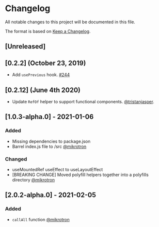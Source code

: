 # Changelog

All notable changes to this project will be documented in this file.

The format is based on [Keep a Changelog](https://keepachangelog.com/en/1.0.0/).

## [Unreleased]

## [0.2.2] (October 23, 2019)

- Add `usePrevious` hook. [#244](https://github.com/acl-services/paprika/pull/244)

## [0.2.12] (June 4th 2020)

- Update `RefOf` helper to support functional components. [@tristanjasper](https://github.com/tristanjasper).

## [1.0.3-alpha.0] - 2021-01-06

### Added

- Missing dependencies to package.json
- Barrel index.js file to /src
  [@mikrotron](https://github.com/mikrotron)

### Changed

- useMountedRef useEffect to useLayoutEffect
- [BREAKING CHANGE] Moved polyfill helpers together into a polyfills directory
  [@mikrotron](https://github.com/mikrotron)

## [2.0.2-alpha.0] - 2021-02-05

### Added

- `callAll` function [@mikrotron](https://github.com/mikrotron)
